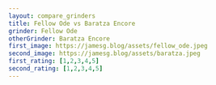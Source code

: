```yaml
---
layout: compare_grinders
title: Fellow Ode vs Baratza Encore
grinder: Fellow Ode
otherGrinder: Baratza Encore
first_image: https://jamesg.blog/assets/fellow_ode.jpeg
second_image: https://jamesg.blog/assets/baratza.jpeg
first_rating: [1,2,3,4,5]
second_rating: [1,2,3,4,5]
---
```

